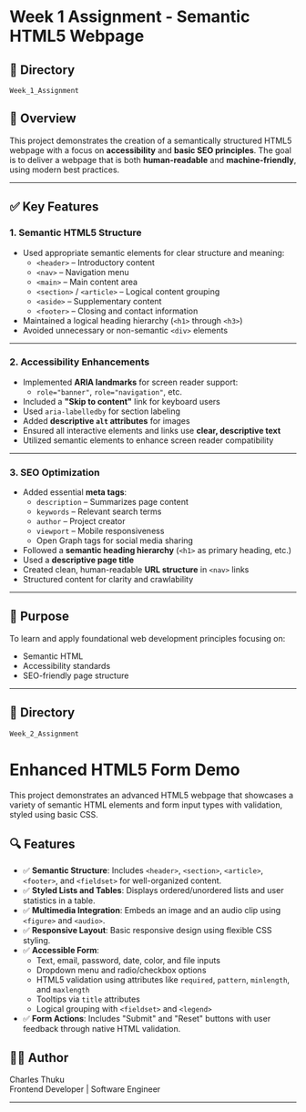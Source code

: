 # Week 1 Assignment - Semantic HTML5 Webpage

## 📁 Directory
`Week_1_Assignment`

## 📝 Overview
This project demonstrates the creation of a semantically structured HTML5 webpage with a focus on **accessibility** and **basic SEO principles**. The goal is to deliver a webpage that is both **human-readable** and **machine-friendly**, using modern best practices.

---

## ✅ Key Features

### 1. Semantic HTML5 Structure
- Used appropriate semantic elements for clear structure and meaning:
  - `<header>` – Introductory content
  - `<nav>` – Navigation menu
  - `<main>` – Main content area
  - `<section>` / `<article>` – Logical content grouping
  - `<aside>` – Supplementary content
  - `<footer>` – Closing and contact information
- Maintained a logical heading hierarchy (`<h1>` through `<h3>`)
- Avoided unnecessary or non-semantic `<div>` elements

---

### 2. Accessibility Enhancements
- Implemented **ARIA landmarks** for screen reader support:
  - `role="banner"`, `role="navigation"`, etc.
- Included a **"Skip to content"** link for keyboard users
- Used `aria-labelledby` for section labeling
- Added **descriptive `alt` attributes** for images
- Ensured all interactive elements and links use **clear, descriptive text**
- Utilized semantic elements to enhance screen reader compatibility

---

### 3. SEO Optimization
- Added essential **meta tags**:
  - `description` – Summarizes page content
  - `keywords` – Relevant search terms
  - `author` – Project creator
  - `viewport` – Mobile responsiveness
  - Open Graph tags for social media sharing
- Followed a **semantic heading hierarchy** (`<h1>` as primary heading, etc.)
- Used a **descriptive page title**
- Created clean, human-readable **URL structure** in `<nav>` links
- Structured content for clarity and crawlability

---

## 📌 Purpose
To learn and apply foundational web development principles focusing on:
- Semantic HTML
- Accessibility standards
- SEO-friendly page structure

---
## 📁 Directory
`Week_2_Assignment`
# Enhanced HTML5 Form Demo

This project demonstrates an advanced HTML5 webpage that showcases a variety of semantic HTML elements and form input types with validation, styled using basic CSS.

## 🔍 Features

- ✅ **Semantic Structure**: Includes `<header>`, `<section>`, `<article>`, `<footer>`, and `<fieldset>` for well-organized content.
- ✅ **Styled Lists and Tables**: Displays ordered/unordered lists and user statistics in a table.
- ✅ **Multimedia Integration**: Embeds an image and an audio clip using `<figure>` and `<audio>`.
- ✅ **Responsive Layout**: Basic responsive design using flexible CSS styling.
- ✅ **Accessible Form**:
  - Text, email, password, date, color, and file inputs
  - Dropdown menu and radio/checkbox options
  - HTML5 validation using attributes like `required`, `pattern`, `minlength`, and `maxlength`
  - Tooltips via `title` attributes
  - Logical grouping with `<fieldset>` and `<legend>`
- ✅ **Form Actions**: Includes "Submit" and "Reset" buttons with user feedback through native HTML validation.

## 👨‍💻 Author
Charles Thuku  
Frontend Developer | Software Engineer 
 

---

